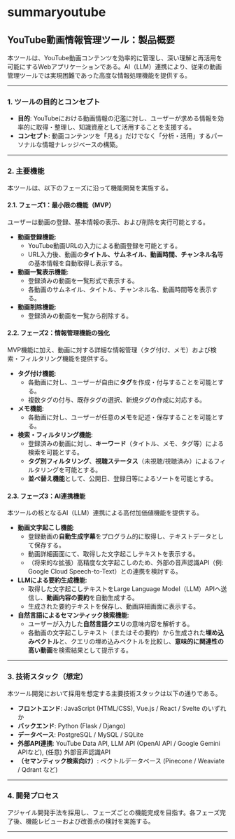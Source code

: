 # summaryoutube

## YouTube動画情報管理ツール：製品概要

本ツールは、YouTube動画コンテンツを効率的に管理し、深い理解と再活用を可能にするWebアプリケーションである。AI（LLM）連携により、従来の動画管理ツールでは実現困難であった高度な情報処理機能を提供する。

---

### 1. ツールの目的とコンセプト

* **目的**: YouTubeにおける動画情報の氾濫に対し、ユーザーが求める情報を効率的に取得・整理し、知識資産として活用することを支援する。
* **コンセプト**: 動画コンテンツを「見る」だけでなく「分析・活用」するパーソナルな情報ナレッジベースの構築。

---

### 2. 主要機能

本ツールは、以下のフェーズに沿って機能開発を実施する。

#### 2.1. フェーズ1：最小限の機能（MVP）

ユーザーは動画の登録、基本情報の表示、および削除を実行可能とする。

* **動画登録機能**:
    * YouTube動画URLの入力による動画登録を可能とする。
    * URL入力後、動画の**タイトル、サムネイル、動画時間、チャンネル名**等の基本情報を自動取得し表示する。
* **動画一覧表示機能**:
    * 登録済みの動画を一覧形式で表示する。
    * 各動画のサムネイル、タイトル、チャンネル名、動画時間等を表示する。
* **動画削除機能**:
    * 登録済みの動画を一覧から削除する。

#### 2.2. フェーズ2：情報管理機能の強化

MVP機能に加え、動画に対する詳細な情報管理（タグ付け、メモ）および検索・フィルタリング機能を提供する。

* **タグ付け機能**:
    * 各動画に対し、ユーザーが自由に**タグ**を作成・付与することを可能とする。
    * 複数タグの付与、既存タグの選択、新規タグの作成に対応する。
* **メモ機能**:
    * 各動画に対し、ユーザーが任意の**メモ**を記述・保存することを可能とする。
* **検索・フィルタリング機能**:
    * 登録済みの動画に対し、**キーワード**（タイトル、メモ、タグ等）による検索を可能とする。
    * **タグ別フィルタリング**、**視聴ステータス**（未視聴/視聴済み）によるフィルタリングを可能とする。
    * **並べ替え機能**として、公開日、登録日等によるソートを可能とする。

#### 2.3. フェーズ3：AI連携機能

本ツールの核となるAI（LLM）連携による高付加価値機能を提供する。

* **動画文字起こし機能**:
    * 登録動画の**自動生成字幕**をプログラム的に取得し、テキストデータとして保存する。
    * 動画詳細画面にて、取得した文字起こしテキストを表示する。
    * （将来的な拡張）高精度な文字起こしのため、外部の音声認識API（例: Google Cloud Speech-to-Text）との連携を検討する。
* **LLMによる要約生成機能**:
    * 取得した文字起こしテキストをLarge Language Model（LLM）APIへ送信し、**動画内容の要約**を自動生成する。
    * 生成された要約テキストを保存し、動画詳細画面に表示する。
* **自然言語によるセマンティック検索機能**:
    * ユーザーが入力した**自然言語クエリ**の意味内容を解析する。
    * 各動画の文字起こしテキスト（またはその要約）から生成された**埋め込みベクトル**と、クエリの埋め込みベクトルを比較し、**意味的に関連性の高い動画**を検索結果として提示する。

---

### 3. 技術スタック（想定）

本ツール開発において採用を想定する主要技術スタックは以下の通りである。

* **フロントエンド**: JavaScript (HTML/CSS), Vue.js / React / Svelte のいずれか
* **バックエンド**: Python (Flask / Django)
* **データベース**: PostgreSQL / MySQL / SQLite
* **外部API連携**: YouTube Data API, LLM API (OpenAI API / Google Gemini APIなど), (任意) 外部音声認識API
* **（セマンティック検索向け）**: ベクトルデータベース (Pinecone / Weaviate / Qdrant など)

---

### 4. 開発プロセス

アジャイル開発手法を採用し、フェーズごとの機能完成を目指す。各フェーズ完了後、機能レビューおよび改善点の検討を実施する。

---